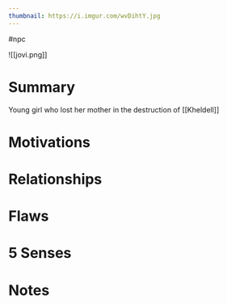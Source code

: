 ```yaml
---
thumbnail: https://i.imgur.com/wvDihtY.jpg
---
```


#npc

![[jovi.png]]
# Summary
Young girl who lost her mother in the destruction of [[Kheldell]]

# Motivations
# Relationships
# Flaws
# 5 Senses
# Notes
